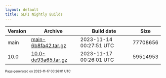 ```yaml
---
layout: default
title: GLPI Nightly Builds
---
```


Version|Archive|Build date|Size
---|---|---|---
main|[main-6b8fa42.tar.gz](main-6b8fa42.tar.gz)|2023-11-14 00:27:51 UTC|77708656
10.0|[10.0-de93a65.tar.gz](10.0-de93a65.tar.gz)|2023-11-17 00:26:01 UTC|59514953

<font size="1">Page generated on 2023-11-17 00:26:01 UTC</font>
